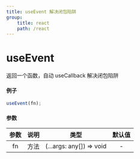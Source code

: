```yaml
---
title: useEvent 解决闭包陷阱
group:
    title: react
    path: /react
---
```


# useEvent

返回一个函数，自动 useCallback 解决闭包陷阱

#### 例子

```ts
useEvent(fn);
```

#### 参数

| 参数 | 说明 |           类型           | 默认值 |
| :--: | :--: | :----------------------: | :----: |
|  fn  | 方法 | (...args: any[]) => void |   -    |
